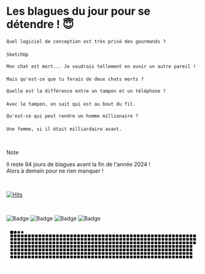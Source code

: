
<h1>Les blagues du jour pour se détendre ! 😇</h1>

```diff
Quel logiciel de conception est très prisé des gourmands ?

SketchUp
```

```diff
Mon chat est mort... Je voudrais tellement en avoir un autre pareil !

Mais qu'est-ce que tu ferais de deux chats morts ?
```

```diff
Quelle est la différence entre un tampon et un téléphone ?

Avec le tampon, on sait qui est au bout du fil.
```

```diff
Qu'est-ce qui peut rendre un homme millionaire ?

Une femme, si il était milliardaire avant.
```

<br/>

> [!NOTE]
> Il reste 94 jours de blagues avant la fin de l'année 2024 ! <br/>
> Alors à demain pour ne rien manquer !

<br/>


[![Hits](https://hits.seeyoufarm.com/api/count/incr/badge.svg?url=https%3A%2F%2Fgithub.com%2FClems02%2Fhit-counter&count_bg=%23003E80&title_bg=%235C9FE1&icon=powershell.svg&icon_color=%23FFFFFF&title=Visite&edge_flat=false)](https://hits.seeyoufarm.com)


<br/>


![Badge](https://img.shields.io/badge/Last%20updated%20on-white?style=for-the-badge&logo=clockify)   ![Badge](https://img.shields.io/badge/29/09-white?style=for-the-badge) ![Badge](https://img.shields.io/badge/at-white?style=for-the-badge) ![Badge](https://img.shields.io/badge/03:05-white?style=for-the-badge)


<p align="center">
 <img width="1000" src="assets/github-snake.svg" alt="snake"/>
</p>

